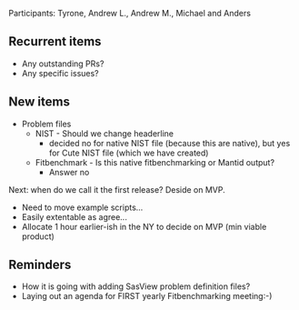 Participants: Tyrone, Andrew L., Andrew M., Michael and Anders

Recurrent items
----------------
* Any outstanding PRs?
* Any specific issues?

New items
---------
* Problem files
  - NIST - Should we change headerline
    - decided no for native NIST file (because this are native), but yes for Cute NIST file (which we have created) 
  - Fitbenchmark - Is this native fitbenchmarking or Mantid output?
    - Answer no

Next: when do we call it the first release? Deside on MVP.
* Need to move example scripts...
* Easily extentable as agree...
* Allocate 1 hour earlier-ish in the NY to decide on MVP (min viable product)

Reminders
---------
* How it is going with adding SasView problem definition files?
* Laying out an agenda for FIRST yearly Fitbenchmarking meeting:-)
